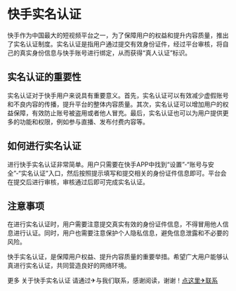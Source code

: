 # 快手实名认证

快手作为中国最大的短视频平台之一，为了保障用户的权益和提升内容质量，推出了实名认证制度。实名认证是指用户通过提交有效身份证件，经过平台审核，将自己的真实身份信息与快手账号进行绑定，从而获得“真人认证”标识。

## 实名认证的重要性
实名认证对于快手用户来说具有重要意义。首先，实名认证可以有效减少虚假账号和不良内容的传播，提升平台的整体内容质量。其次，实名认证可以增加用户的权益保障，有效防止账号被盗用或者他人冒充。最后，实名认证也可以为用户提供更多的功能和权限，例如参与直播、发布付费内容等。

## 如何进行实名认证
进行快手实名认证非常简单。用户只需要在快手APP中找到“设置”-“账号与安全”-“实名认证”入口，然后按照提示填写和提交相关的身份证件信息即可。平台会在提交后进行审核，审核通过后即可完成实名认证。

## 注意事项
在进行实名认证时，用户需要注意提交真实有效的身份证件信息，不得冒用他人信息进行认证。同时，用户也需要注意保护个人隐私信息，避免信息泄露和不必要的风险。

快手实名认证，是保障用户权益、提升内容质量的重要举措。希望广大用户能够认真进行实名认证，共同营造良好的网络环境。

更多 关于快手实名认证 请通过✈与我们联系，感谢阅读，谢谢！[点这里✈联系](https://a.k02.cc)